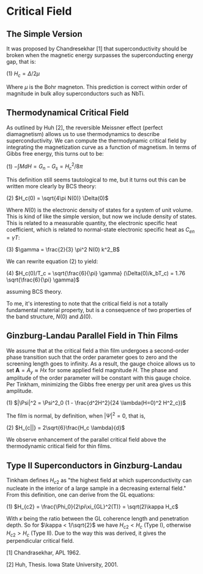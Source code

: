 # Critical Field

## The Simple Version

It was proposed by Chandresekhar [1] that superconductivity should be broken when the magnetic energy surpasses the superconducting energy gap, that is:

(1) $H_c = \Delta/2\mu$

Where $\mu$ is the Bohr magneton. This prediction is correct within order of magnitude in bulk alloy superconductors such as NbTi.

## Thermodynamical Critical Field

As outlined by Huh [2], the reversible Meissner effect (perfect diamagnetism) allows us to use thermodynamics to describe superconductivity. We can compute the thermodynamic critical field by integrating the magnetization curve as a function of magnetism. In terms of Gibbs free energy, this turns out to be:

(1) $-\int{MdH}=G_n-G_s=H_c^2/8\pi$

This definition still seems tautological to me, but it turns out this can be written more clearly by BCS theory:

(2) $H_c(0) = \sqrt{4\pi N(0)} \Delta(0)$

Where $N(0)$ is the electronic density of states for a system of unit volume. This is kind of like the simple version, but now we include density of states. This is related to a measurable quantity,
the electronic specific heat coefficient, which is related to normal-state electronic specific heat as $C_{en} = \gamma T$:

(3) $\gamma = \frac{2}{3} \pi^2 N(0) k^2_B$

We can rewrite equation (2) to yield:

(4) $H_c(0)/T_c = \sqrt{\frac{6}{\pi} \gamma} (\Delta(0)/k_bT_c) = 1.76 \sqrt{\frac{6}{\pi} \gamma}$

assuming BCS theory.

To me, it's interesting to note that the critical field is not a totally fundamental material property, but is a consequence of two properties of the band structure, $N(0)$ and $\Delta(0)$.

## Ginzburg-Landau Parallel Field in Thin Films

We assume that at the critical field a thin film undergoes a second-order phase transition such that the order parameter goes to zero and the screening length goes to infinity.
As a result, the gauge choice allows us to set $\mathbf{A} = A_y \approx Hx$ for some applied field magnitude $H$. The phase and amplitude of the order parameter will be constant
with this gauge choice. Per Tinkham, minimizing the Gibbs free energy per unit area gives us this amplitude.

(1) $|\Psi|^2 = \Psi^2_0 (1 - \frac{d^2H^2}{24 \lambda(H=0)^2 H^2_c})$

The film is normal, by definition, when $|\Psi|^2=0$, that is,

(2) $H_{c||} = 2\sqrt{6}\frac{H_c \lambda}{d}$

We observe enhancement of the parallel critical field above the thermodynamic critical field for thin films.

## Type II Superconductors in Ginzburg-Landau

Tinkham defines $H_{c2}$ as "the highest field at which superconductivity can nucleate in the interior of a large sample in a decreasing external field." From this definition,
one can derive from the GL equations:

(1) $H_{c2} = \frac{\Phi_0}{2\pi\xi_{GL}^2(T)} = \sqrt(2)\kappa H_c$

With $\kappa$ being the ratio between the GL coherence length and penetration depth. So for $\kappa < 1/\sqrt{2}$ we have $H_{c2} < H_c$ (Type I), otherwise $H_{c2} > H_c$ (Type II).
Due to the way this was derived, it gives the perpendicular critical field.

[1] Chandrasekhar, APL 1962.

[2] Huh, Thesis. Iowa State University, 2001.
